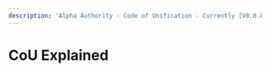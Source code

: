 ```yaml
---
description: 'Alpha Authority - Code of Unification - Currently [V0.0.8]'
---
```


# CoU Explained

